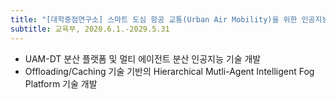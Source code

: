 ```yaml
---
title: "[대학중점연구소] 스마트 도심 항공 교통(Urban Air Mobility)을 위한 인공지능 디지털 트윈 기술 연구"
subtitle: 교육부, 2020.6.1.-2029.5.31
---
```

- UAM-DT 분산 플랫폼 및 멀티 에이전트 분산 인공지능 기술 개발
- Offloading/Caching 기술 기반의 Hierarchical Mutli-Agent Intelligent Fog Platform 기술 개발

<!--
layout: post
title: project02
subtitle: project02-description
gh-repo: seokho-son/seokho-son.github.io
gh-badge: [star, fork, follow]
cover-img: /assets/img/cat-taesik-wide.jpg
tags: [Website, Blog, GitHub, Guide, How to, Seokho Son, Open source]
comments: true
-->
